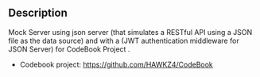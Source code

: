 ## Description

Mock Server using json server (that simulates a RESTful API using a JSON file as the data source) and with a (JWT authentication middleware for JSON Server) for CodeBook Project .

- Codebook project: https://github.com/HAWKZ4/CodeBook

